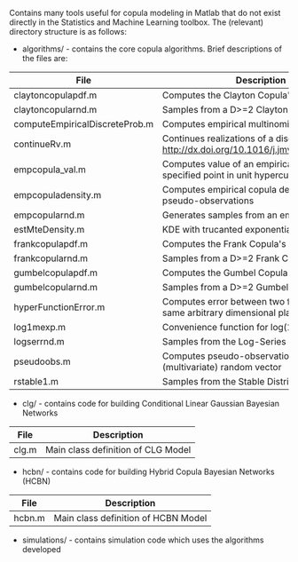 Contains many tools useful for copula modeling in Matlab that do not exist directly in the Statistics and Machine Learning toolbox.  The (relevant) directory structure is as follows:
  - algorithms/ - contains the core copula algorithms.  Brief descriptions of the files are:
    
  | File | Description |
  | --- | --- |
  | claytoncopulapdf.m | Computes the Clayton Copula's PDF for D>=2 |
  | claytoncopularnd.m | Samples from a D>=2 Clayton Copula |
  | computeEmpiricalDiscreteProb.m | Computes empirical multinomial distribution |
  | continueRv.m | Continues realizations of a discrete RV (see http://dx.doi.org/10.1016/j.jmva.2004.01.004) |
  | empcopula_val.m | Computes value of an empirical copula at a specified point in unit hypercube |
  | empcopuladensity.m | Computes empirical copula density given pseudo-observations |
  | empcopularnd.m | Generates samples from an empirical copula |
  | estMteDensity.m | KDE with trucanted exponential distribution |
  | frankcopulapdf.m | Computes the Frank Copula's PDF for D>=2 |
  | frankcopularnd.m | Samples from a D>=2 Frank Copula |
  | gumbelcopulapdf.m | Computes the Gumbel Copula's PDF for D>=2 |
  | gumbelcopularnd.m | Samples from a D>=2 Gumbel Copula |
  | hyperFunctionError.m | Computes error between two functions in the same arbitrary dimensional plane |
  | log1mexp.m | Convenience function for log(1-exp(a)) |
  | logserrnd.m | Samples from the Log-Series distribution |
  | pseudoobs.m | Computes pseudo-observations for a given (multivariate) random vector |
  | rstable1.m | Samples from the Stable Distribution |

  - clg/ - contains code for building Conditional Linear Gaussian Bayesian Networks
    
  | File | Description |
  | --- | --- |
  | clg.m | Main class definition of CLG Model |

  - hcbn/ - contains code for building Hybrid Copula Bayesian Networks (HCBN)
    
  | File | Description |
  | --- | --- |
  | hcbn.m | Main class definition of HCBN Model |

- simulations/ - contains simulation code which uses the algorithms developed
